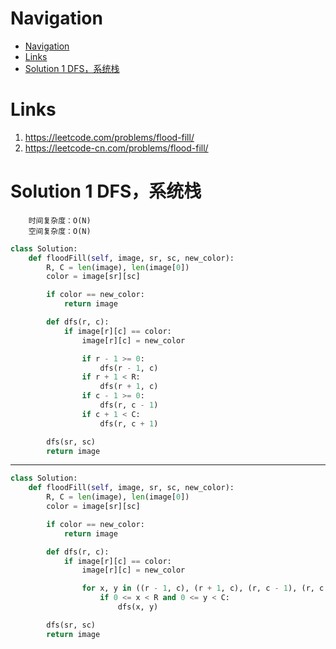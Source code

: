 # Navigation
- [Navigation](#navigation)
- [Links](#links)
- [Solution 1 DFS，系统栈](#solution-1-dfs%e7%b3%bb%e7%bb%9f%e6%a0%88)

# Links
1. https://leetcode.com/problems/flood-fill/
2. https://leetcode-cn.com/problems/flood-fill/


# Solution 1 DFS，系统栈
```
    时间复杂度：O(N)
    空间复杂度：O(N)
```
```python
class Solution:
    def floodFill(self, image, sr, sc, new_color):
        R, C = len(image), len(image[0])
        color = image[sr][sc]

        if color == new_color:
            return image

        def dfs(r, c):
            if image[r][c] == color:
                image[r][c] = new_color

                if r - 1 >= 0:
                    dfs(r - 1, c)
                if r + 1 < R:
                    dfs(r + 1, c)
                if c - 1 >= 0:
                    dfs(r, c - 1)
                if c + 1 < C:
                    dfs(r, c + 1)

        dfs(sr, sc)
        return image
```
---
```python
class Solution:
    def floodFill(self, image, sr, sc, new_color):
        R, C = len(image), len(image[0])
        color = image[sr][sc]

        if color == new_color:
            return image

        def dfs(r, c):
            if image[r][c] == color:
                image[r][c] = new_color

                for x, y in ((r - 1, c), (r + 1, c), (r, c - 1), (r, c + 1)):
                    if 0 <= x < R and 0 <= y < C:
                        dfs(x, y)

        dfs(sr, sc)
        return image
```